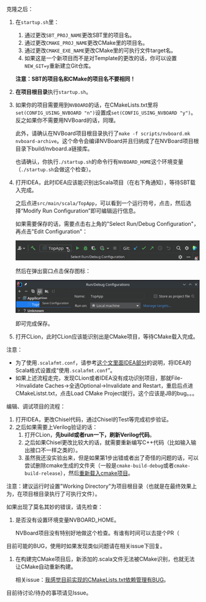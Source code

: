 克隆之后：

1. 在`startup.sh`里：
   1. 通过更改`SBT_PROJ_NAME`更改SBT里的项目名。
   2. 通过更改`CMAKE_PROJ_NAME`更改CMake里的项目名。
   3. 通过更改`CMAKE_EXE_NAME`更改CMake里的可执行文件target名。
   4. 如果这是一个新项目而不是对Template的更改的话，你可以设置`NEW_GIT=y`重新建立Git仓库。

   **注意：SBT的项目名和CMake的项目名不要相同！**

2. **在项目根目录**执行`startup.sh`。

3. 如果你的项目需要用到`NVBOARD`的话，在CMakeLists.txt里将`set(CONFIG_USING_NVBOARD "n")`设置成`set(CONFIG_USING_NVBOARD "y")`。反之如果你不需要用NVBoard的话，同理。

   此外，请确认在NVBoard项目根目录执行了`make -f scripts/nvboard.mk nvboard-archive`。这个命令会编译NVBoard并且归纳成了在NVBoard项目根目录下build/nvboard.a链接库。

   也请确认，你执行`./startup.sh`的命令行有`NVBOARD_HOME`这个环境变量（`./startup.sh`会做这个检查）。

4. 打开IDEA，此时IDEA应该能识别出Scala项目（在右下角通知），等待SBT载入完成。

   之后点进`src/main/scala/TopApp`，可以看到一个运行符号，点击，然后选择“Modify Run Configuration”即可编辑运行信息。

   如果需要保存的话，需要点击右上角的"Select Run/Debug Configuration"，再点击"Edit Configuration"：

   ![](.md_src/Screenshot_20230110_184031.png)

   然后在弹出窗口点击保存图标：

   ![](.md_src/Screenshot_20230110_183847.png)

   即可完成保存。

5. 打开CLion，此时CLion应该能识别出是CMake项目，等待CMake载入完成。

注意：

* 为了使用`.scalafmt.conf`，请参考[这个文里面IDEA部分](https://github.com/BJTU-NSCSCC-2023/notebooks/blob/master/Chisel/env_startup.md)的说明，将IDEA的Scala格式设置成“使用`.scalafmt.conf`”。
* 如果上述流程走完，发现CLion或者IDEA没有成功识别项目，那就File->Invalidate Caches->全选Optional->Invalidate and Restart，重启后点进CMakeListst.txt，点击Load CMake Project就行。这个应该是JB的bug。。。

编辑、调试项目的流程：

1. 打开IDEA，更改Chisel代码，通过Chisel的Test等完成初步验证。
2. 之后如果需要上Verilog验证的话：
   1. 打开CLion，**先build或者run一下，刷新Verilog代码**。
   2. 之后如果Chisel更改比较大的话，就需要重新编写C++代码（比如输入输出接口不一样之类的）。
   3. 虽然我还没实验出来，但是如果第1步出错或者出了奇怪的问题的话，可以尝试删除cmake生成的文件夹（一般是`cmake-build-debug`或者`cmake-build-release`），然后[重新载入cmake项目](https://www.jetbrains.com/help/clion/reloading-project.html)。

注意：建议运行时设置"Working Directory"为项目根目录（也就是在最终效果上为，在项目根目录执行了可执行文件）。

如果出现了莫名其妙的错误，请先检查：

1. 是否没有设置环境变量NVBOARD_HOME。

   NVBoard项目没有特别好地做这个检查。有谁有时间可以去提个PR（

目前可能的BUG，使用时如果发现类似问题请在相关issue下回复。

1. 在构建完CMake项目后，新添加的.scala文件无法被CMake识别，也就无法让CMake自动重新构建。

   相关issue：[我感觉目前实现的CMakeLists.txt依赖管理有BUG](https://github.com/BJTU-NSCSCC-2023/chisel-template/issues/2)。

目前待讨论/待办的事项请见Issue。
